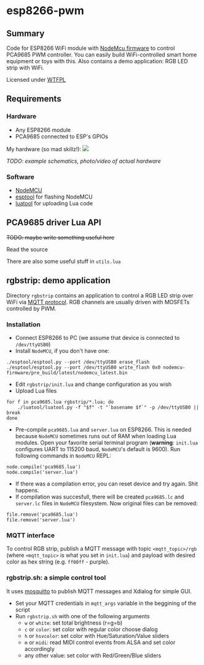 # **esp8266-pwm** #

## Summary
Code for ESP8266 WiFi module with [NodeMcu firmware](https://github.com/nodemcu/nodemcu-firmware) to control PCA9685 PWM controller. You can easily build WiFi-controlled smart home equipment or toys with this. Also contains a demo application: RGB LED strip with WiFi.

Licensed under [WTFPL](http://www.wtfpl.net/)

## Requirements
### Hardware
- Any ESP8266 module
- PCA9685 connected to ESP's GPIOs

My hardware (so mad skillz!):
![](http://dump.bitcheese.net/files/iwonase/IMG_20150312_084053.jpg)

_TODO: example schematics, photo/video of actual hardware_

### Software
- [NodeMCU](https://github.com/nodemcu/nodemcu-firmware)
- [esptool](https://github.com/themadinventor/esptool) for flashing NodeMCU
- [luatool](https://github.com/4refr0nt/luatool) for uploading Lua code

## PCA9685 driver Lua API
~~TODO: maybe write something useful here~~

Read the source

There are also some useful stuff in `utils.lua`

## rgbstrip: demo application
Directory `rgbstrip` contains an application to control a RGB LED strip over WiFi via [MQTT protocol](https://en.wikipedia.org/wiki/MQTT). RGB channels are usually driven with MOSFETs controlled by PWM.

### Installation
- Connect ESP8266 to PC (we assume that device is connected to `/dev/ttyUSB0`)
- Install `NodeMCU`, if you don't have one:
```
./esptool/esptool.py --port /dev/ttyUSB0 erase_flash
./esptool/esptool.py --port /dev/ttyUSB0 write_flash 0x0 nodemcu-firmware/pre_build/latest/nodemcu_latest.bin
```
- Edit `rgbstrip/init.lua` and change configuration as you wish
- Upload Lua files
```
for f in pca9685.lua rgbstrip/*.lua; do
    ./luatool/luatool.py -f "$f" -t "`basename $f`" -p /dev/ttyUSB0 || break
done
```
- Pre-compile `pca9685.lua` and `server.lua` on ESP8266. This is needed because `NodeMCU` sometimes runs out of RAM when loading Lua modules. Open your favorite serial terminal program (**warning**: `init.lua` configures UART to 115200 baud, `NodeMCU`'s default is 9600). Run following commands in `NodeMCU` REPL:
```
node.compile('pca9685.lua')
node.compile('server.lua')
```
- If there was a compilation error, you can reset device and try again. Shit happens.
- If compilation was succesfull, there will be created `pca9685.lc` and `server.lc` files in `NodeMCU` filesystem. Now original files can be removed:
```
file.remove('pca9685.lua')
file.remove('server.lua')
```

### MQTT interface
To control RGB strip, publish a MQTT message with topic `<mqtt_topic>/rgb` (where `<mqtt_topic>` is what you set in `init.lua`) and payload with desired color as hex string (e.g. `ff00ff` - purple).

### rgbstrip.sh: a simple control tool
It uses [mosquitto](http://mosquitto.org/) to publish MQTT messages and Xdialog for  simple GUI.
* Set your MQTT credentials in `mqtt_args` variable in the beggining of the script
* Run `rgbstrip.sh` with one of the following arguments
	* `w` or `white`: set total brightness (r=g=b)
	* `c` or `color`: set color with regular color choose dialog
	* `h` or `hsvcolor`: set color with Hue/Saturation/Value sliders
	* `m` or `midi`: read MIDI control events from ALSA and set color accordingly
	* any other value: set color with Red/Green/Blue sliders
